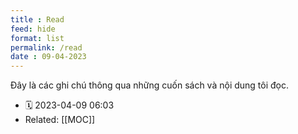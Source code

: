 ```yaml
---
title : Read
feed: hide
format: list
permalink: /read
date : 09-04-2023
---
```


Đây là các ghi chú thông qua những cuốn sách và nội dung tôi đọc.
- 🗓  2023-04-09 06:03
- Related: [[MOC]]

